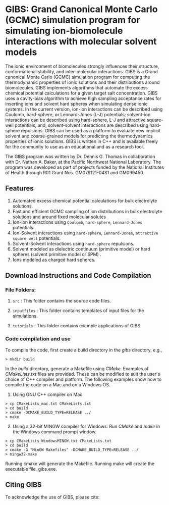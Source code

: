 # GIBS: Grand Canonical Monte Carlo (GCMC) simulation program for simulating ion-biomolecule interactions with molecular solvent models

The ionic environment of biomolecules strongly influences their structure, conformational stability, and 
inter-molecular interactions. GIBS is a Grand canonical Monte Carlo (GCMC) simulation program for computing the 
thermodynamic properties of ionic solutions and their distributions around biomolecules. GIBS implements 
algorithms that automate the excess chemical potential calculations for a given target salt concentration. GIBS 
uses a cavity-bias algorithm to achieve high sampling acceptance rates for inserting ions and solvent hard 
spheres when simulating dense ionic systems. In the current version, ion-ion interactions can be described using 
Coulomb, hard-sphere, or Lennard-Jones (L-J) potentials; solvent-ion
interactions can be described using hard-sphere, L-J and attractive square-well potentials;
and, solvent-solvent interactions are described using hard-sphere repulsions. GIBS can be used as a platform to 
evaluate new implicit solvent and coarse-grained models for predicting the thermodynamics properties of ionic solutions. GIBS is written in C++ and is available 
freely for the community to use as an educational and as a research tool.

The GIBS program was written by Dr. Dennis G. Thomas in collaboration with Dr. Nathan A. Baker, at the Pacific 
Northwest National Laboratory. The program was developed as part of projects funded by the National Institutes 
of Health through R01 Grant Nos. GM076121-04S1 and GM099450.

## Features

1. Automated excess chemical potential calculations for bulk electrolyte solutions.
2. Fast and efficient GCMC sampling of ion distributions in bulk electrolyte solutions and around fixed molecular solutes 
3. Ion-Ion interactions using `Coulomb`, `hard-sphere`, `Lennard-Jones` potentials.
4. Ion-Solvent interactions using `hard-sphere`, `Lennard-Jones`, `attractive square well` potentials.
5. Solvent-Solvent interactions using `hard-sphere` repulsions.
6. Solvent modeled as dielectric continuum (primitive model) or hard spheres (solvent primitive model or SPM) .
7. Ions modeled as charged hard spheres.


## Download Instructions and Code Compilation

### File Folders:

1. `src` : This folder contains the source code files.

2. `inputfiles` : This folder contains templates of input files for the simulations.

3. `tutorials` : This folder contains example applications of GIBS.


### Code compilation and use

To compile the code, first create a build directory in the *gibs* directory, e.g.,

```
> mkdir build
```
In the *build* directory, generate a Makefile using *CMake*. Examples of *CMakeLists.txt* files
are provided. These can be modified to suit the user's choice of C++ compiler and platform. The 
following examples show how to compile the code on a Mac and on a Windows OS.

1. Using GNU C++ compiler on Mac

```
> cp CMakeLists_mac.txt CMakeLists.txt
> cd build
> cmake -DCMAKE_BUILD_TYPE=RELEASE ../
> make
```
2. Using a 32-bit MINGW compiler for Windows. Run *CMake* and *make* in the Windows command prompt window.


```
> cp CMakeLists_WindowsMINGW.txt CMakeLists.txt
> cd build
> cmake -G "MinGW Makefiles" -DCMAKE_BUILD_TYPE=RELEASE ../
> mingw32-make
```

Running cmake will generate the Makefile. Running make will create the
executable file, gibs.exe.


## Citing GIBS

To acknowledge the use of GIBS, please cite:

```


```

